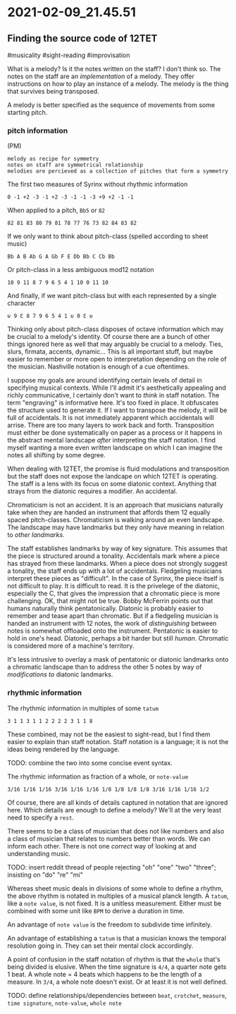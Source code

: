 # 2021-02-09_21.45.51

## Finding the source code of 12TET
#musicality #sight-reading #improvisation

What is a melody? Is it the notes written on the staff? I don't think so. The notes on the staff are an _implementation_ of a melody. They offer instructions on how to play an instance of a melody. The melody is the thing that survives being transposed.

A melody is better specified as the sequence of movements from some starting pitch.

### pitch information


(PM)
```
melody as recipe for symmetry
notes on staff are symmetrical relationship
melodies are percieved as a collection of pitches that form a symmetry
```



The first two measures of Syrinx without rhythmic information
```
0 -1 +2 -3 -1 +2 -3 -1 -1 -3 +9 +2 -1 -1
```

When applied to a pitch, `Bb5` or `82`
```
82 81 83 80 79 81 78 77 76 73 82 84 83 82
```

If we only want to think about pitch-class (spelled according to sheet music)
```
Bb A B Ab G A Gb F E Db Bb C Cb Bb 
```

Or pitch-class in a less ambiguous mod12 notation
```
10 9 11 8 7 9 6 5 4 1 10 0 11 10
```

And finally, if we want pitch-class but with each represented by a single character
```
૪ 9 Ɛ 8 7 9 6 5 4 1 ૪ 0 Ɛ ૪
```

Thinking only about pitch-class disposes of octave information which may be crucial to a melody's identity. Of course there are a bunch of other things ignored here as well that may arguably be crucial to a melody. Ties, slurs, firmata, accents, dynamic... This is all important stuff, but maybe easier to remember or more open to interpretation depending on the role of the musician. Nashville notation is enough of a cue oftentimes.

I suppose my goals are around identifying certain levels of detail in specifying musical contexts. While I'll admit it's aesthetically appealing and richly communicative, I certainly don't want to _think_ in staff notation. The term "engraving" is informative here. It's too fixed in place. It obfuscates the structure used to generate it. If I want to transpose the melody, it will be full of accidentals. It is not immediately apparent which accidentals will arrise. There are too many layers to work back and forth. Transposition must either be done systematically on paper as a process or it happens in the abstract mental landscape _after_ interpreting the staff notation. I find myself wanting a more even written landscape on which I can imagine the notes all shifting by some degree.

When dealing with 12TET, the promise is fluid modulations and transposition but the staff does not expose the landcape on which 12TET is operating. The staff is a lens with its focus on some diatonic context. Anything that strays from the diatonic requires a modifier. An accidental.

Chromaticism is not an accident. It is an approach that musicians naturally take when they are handed an instrument that affords them 12 equally spaced pitch-classes. Chromaticism is walking around an even landscape. The landscape may have landmarks but they only have meaning in relation to _other landmarks_.

The staff establishes landmarks by way of key signature. This assumes that the piece is structured around a tonality. Accidentals mark where a piece has strayed from these landmarks. When a piece does not strongly suggest a tonality, the staff ends up with a lot of accidentals. Fledgeling musicians interpret these pieces as "difficult". In the case of Syrinx, the piece itself is not difficult to play. It is difficult to read. It is the privelege of the diatonic, especially the C, that gives the impression that a chromatic piece is more challenging. OK, that might not be true. Bobby McFerrin points out that humans naturally think pentatonically. Diatonic is probably easier to remember and tease apart than chromatic. But if a fledgeling musician is handed an instrument with 12 notes, the work of _distinguishing_ between notes is somewhat offloaded onto the instrument. Pentatonic is easier to hold in one's head. Diatonic, perhaps a bit harder but still _human_. Chromatic is considered more of a machine's territory.

It's less intrusive to overlay a mask of pentatonic or diatonic landmarks onto a chromatic landscape than to address the other 5 notes by way of _modifications to_ diatonic landmarks.


### rhythmic information

The rhythmic information in multiples of some `tatum`
```
3 1 1 3 1 1 2 2 2 2 3 1 1 8
```

These combined, may not be the easiest to sight-read, but I find them easier to explain than staff notation. Staff notation is a language; it is not the ideas being rendered by the language.

TODO: combine the two into some concise event syntax.



The rhythmic information as fraction of a whole, or `note-value`
```
3/16 1/16 1/16 3/16 1/16 1/16 1/8 1/8 1/8 1/8 3/16 1/16 1/16 1/2
```

Of course, there are all kinds of details captured in notation that are ignored here. Which details are enough to define a melody? We'll at the very least need to specify a `rest`.

There seems to be a class of musician that does not like numbers and also a class of musician that relates to numbers better than words. We can inform each other. There is not one _correct_ way of looking at and understanding music.

TODO: insert reddit thread of people rejecting "oh" "one" "two" "three"; insisting on "do" "re" "mi"

Whereas sheet music deals in divisions of some whole to define a rhythm, the above rhythm is notated in multiples of a musical planck length. A `tatum`, like a `note value`, is not fixed. It is a unitless measurement. Either must be combined with some unit like `BPM` to derive a duration in time.

An advantage of `note value` is the freedom to subdivide time infinitely.

An advantage of establishing a `tatum` is that a musician knows the temporal resolution going in. They can set their mental clock accordingly.

A point of confusion in the staff notation of rhythm is that the `whole` that's being divided is elusive. When the time signature is `4/4`, a quarter note gets 1 beat. A whole note = 4 beats which happens to be the length of a measure. In `3/4`, a whole note doesn't exist. Or at least it is not well defined.

TODO: define relationships/dependencies between `beat`, `crotchet`, `measure`, `time signature`, `note-value`, `whole note`

